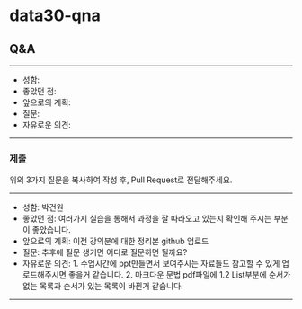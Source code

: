 # data30-qna

## Q&A

---
- 성함: 
- 좋았던 점: 
- 앞으로의 계획:
- 질문:
- 자유로운 의견: 
---

### 제출
위의 3가지 질문을 복사하여 작성 후, Pull Request로 전달해주세요.

---
- 성함: 박건원
- 좋았던 점: 여러가지 실습을 통해서 과정을 잘 따라오고 있는지 확인해 주시는 부분이 좋았습니다.
- 앞으로의 계획: 이전 강의분에 대한 정리본 github 업로드  
- 질문: 추후에 질문 생기면 어디로 질문하면 될까요?
- 자유로운 의견: 1. 수업시간에 ppt만들면서 보여주시는 자료들도 참고할 수 있게 업로드해주시면 좋을거 같습니다. 2. 마크다운 문법 pdf파일에 1.2 List부분에 순서가 없는 목록과 순서가 있는 목록이 바뀐거 같습니다.
---
